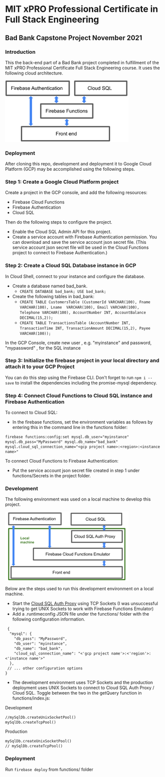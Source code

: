 # MIT xPRO Professional Certificate in Full Stack Engineering 
## Bad Bank Capstone Project November 2021

### Introduction
This the back-end part of a Bad Bank project completed in fulfillment of the MIT xPRO Professional Certificate Full Stack Engineering course. It uses the following cloud architecture. 

<img src="README_images/Image1.png" alt="drawing" width="400"/>

### Deployment
After cloning this repo, development and deployment it to Google Cloud Platform (GCP) may be accomplished using the following steps.

### Step 1: Create a Google Cloud Platform project 
Create a project in the GCP console, and add the following resources: 
* Firebase Cloud Functions
* Firebase Authentication  
* Cloud SQL 

Then do the following steps to configure the project. 
* Enable the Cloud SQL Admin API for this project. 
* Create a service account with Firebase Authentication permission. You can download and save the service account json secret file. (This service account json secret file will be used in the Cloud Functions project to connect to Firebase Authentication.)

### Step 2: Create a Cloud SQL Database instance in GCP
In Cloud Shell, connect to your instance and configure the database. 
* Create a database named bad_bank.
  * `CREATE DATABASE bad_bank; USE bad_bank;` 
* Create the following tables in bad_bank: 
  * `CREATE TABLE CustomersTable (CustomerId VARCHAR(100), Fname VARCHAR(100), Lname  VARCHAR(100), Email VARCHAR(100), Telephone VARCHAR(100), AccountNumber INT, AccountBalance DECIMAL(15,2));`
  * `CREATE TABLE TransactionsTable (AccountNumber INT, TransactionTime INT, TransactionAmount DECIMAL(15,2), Payee VARCHAR(100));`

In the GCP Console, create new user , e.g. "myinstance" and password, "mypassword" , for the SQL instance 

### Step 3: Initialize the firebase project in your local directory and attach it to your GCP Project
You can do this step using the Firebase CLI. Don't forget to run `npm i --save` to install the dependencies including the promise-mysql dependency. 

### Step 4: Connect Cloud Functions to Cloud SQL instance and Firebase Authentication 
To connect to Cloud SQL: 
* In the firebase functions, set the environment variables as follows by entering this in the command line in the functions folder: 
 ```
 firebase functions:config:set mysql.db_user="myinstance" mysql.db_pass="MyPassword" mysql.db_name="bad_bank" mysql.cloud_sql_connection_name="<gcp project name>:<region>:<instance name>"
 ```

To connect Cloud Functions to Firebase Authentication: 
* Put the service account json secret file created in step 1 under functions/Secrets in the project folder. 

 
### Development 
The following environment was used on a local machine to develop this project. 
<!-- ![TestEnvironment](README_images/Image2.png?raw=true "Test Environment") -->
<img src="README_images/Image2.png" alt="drawing" width="400"/>

Below are the steps used to run this development environment on a local machine. 
* Start the [Cloud SQL Auth Proxy](https://cloud.google.com/sql/docs/mysql/connect-admin-proxy#connect-tcp) using TCP Sockets (I was unsuccessful trying to get UNIX Sockets to work with Firebase Functions Emulator)
* Add a .runtimeconfig JSON file under the functions/ folder with the following configuration information. 
```
 {
  "mysql": {
    "db_pass": "MyPassword",
    "db_user": "myinstance",
    "db_name": "bad_bank",
    "cloud_sql_connection_name": "<'gcp project name'>:<'region'>:<'instance name'>"
  },
 // ... other configuration options
}
```
* The development environment uses TCP Sockets and the production deployment uses UNIX Sockets to connect to Cloud SQL Auth Proxy / Cloud SQL. Toggle between the two in the getQuery function in functions/index.js: 

Development
```
//mySqlDb.createUnixSocketPool()
mySqlDb.createTcpPool()
```

Production
```
mySqlDb.createUnixSocketPool()
// mySqlDb.createTcpPool()
```

### Deployment 
Run `firebase deploy` from functions/ folder 

